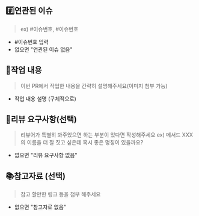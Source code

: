 ## #️⃣연관된 이슈

> ex) #이슈번호, #이슈번호
- #이슈번호 입력
- 없으면 "연관된 이슈 없음"

## 📝작업 내용

> 이번 PR에서 작업한 내용을 간략히 설명해주세요(이미지 첨부 가능)
- 작업 내용 설명 (구체적으로)

## 💬리뷰 요구사항(선택)

> 리뷰어가 특별히 봐주었으면 하는 부분이 있다면 작성해주세요
> ex) 메서드 XXX의 이름을 더 잘 짓고 싶은데 혹시 좋은 명칭이 있을까요?
- 없으면 "리뷰 요구사항 없음"

## 📚참고자료 (선택)

> 참고 할만한 링크 등을 첨부 해주세요
- 없으면 "참고자료 없음"
